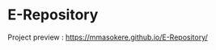 # E-Repository

Project preview : <a href="https://mmasokere.github.io/E-Repository/">https://mmasokere.github.io/E-Repository/</a>
